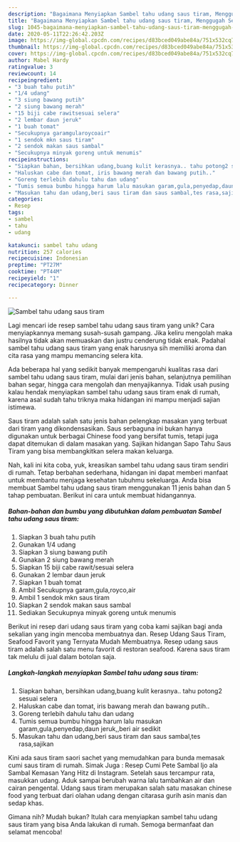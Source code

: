 ```yaml
---
description: "Bagaimana Menyiapkan Sambel tahu udang saus tiram, Menggugah Selera"
title: "Bagaimana Menyiapkan Sambel tahu udang saus tiram, Menggugah Selera"
slug: 1045-bagaimana-menyiapkan-sambel-tahu-udang-saus-tiram-menggugah-selera
date: 2020-05-11T22:26:42.203Z
image: https://img-global.cpcdn.com/recipes/d83bced049abe84a/751x532cq70/sambel-tahu-udang-saus-tiram-foto-resep-utama.jpg
thumbnail: https://img-global.cpcdn.com/recipes/d83bced049abe84a/751x532cq70/sambel-tahu-udang-saus-tiram-foto-resep-utama.jpg
cover: https://img-global.cpcdn.com/recipes/d83bced049abe84a/751x532cq70/sambel-tahu-udang-saus-tiram-foto-resep-utama.jpg
author: Mabel Hardy
ratingvalue: 3
reviewcount: 14
recipeingredient:
- "3 buah tahu putih"
- "1/4 udang"
- "3 siung bawang putih"
- "2 siung bawang merah"
- "15 biji cabe rawitsesuai selera"
- "2 lembar daun jeruk"
- "1 buah tomat"
- "Secukupnya garamgularoycoair"
- "1 sendok mkn saus tiram"
- "2 sendok makan saus sambal"
- "Secukupnya minyak goreng untuk menumis"
recipeinstructions:
- "Siapkan bahan, bersihkan udang,buang kulit kerasnya.. tahu potong2 sesuai selera"
- "Haluskan cabe dan tomat, iris bawang merah dan bawang putih.."
- "Goreng terlebih dahulu tahu dan udang"
- "Tumis semua bumbu hingga harum lalu masukan garam,gula,penyedap,daun jeruk,,beri air sedikit"
- "Masukan tahu dan udang,beri saus tiram dan saus sambal,tes rasa,sajikan"
categories:
- Resep
tags:
- sambel
- tahu
- udang

katakunci: sambel tahu udang 
nutrition: 257 calories
recipecuisine: Indonesian
preptime: "PT27M"
cooktime: "PT44M"
recipeyield: "1"
recipecategory: Dinner

---
```



![Sambel tahu udang saus tiram](https://img-global.cpcdn.com/recipes/d83bced049abe84a/751x532cq70/sambel-tahu-udang-saus-tiram-foto-resep-utama.jpg)

Lagi mencari ide resep sambel tahu udang saus tiram yang unik? Cara menyiapkannya memang susah-susah gampang. Jika keliru mengolah maka hasilnya tidak akan memuaskan dan justru cenderung tidak enak. Padahal sambel tahu udang saus tiram yang enak harusnya sih memiliki aroma dan cita rasa yang mampu memancing selera kita.

Ada beberapa hal yang sedikit banyak mempengaruhi kualitas rasa dari sambel tahu udang saus tiram, mulai dari jenis bahan, selanjutnya pemilihan bahan segar, hingga cara mengolah dan menyajikannya. Tidak usah pusing kalau hendak menyiapkan sambel tahu udang saus tiram enak di rumah, karena asal sudah tahu triknya maka hidangan ini mampu menjadi sajian istimewa.

Saus tiram adalah salah satu jenis bahan pelengkap masakan yang terbuat dari tiram yang dikondensasikan. Saus serbaguna ini bukan hanya digunakan untuk berbagai Chinese food yang bersifat tumis, tetapi juga dapat ditemukan di dalam masakan yang. Sajikan hidangan Sapo Tahu Saus Tiram yang bisa membangkitkan selera makan keluarga.


Nah, kali ini kita coba, yuk, kreasikan sambel tahu udang saus tiram sendiri di rumah. Tetap berbahan sederhana, hidangan ini dapat memberi manfaat untuk membantu menjaga kesehatan tubuhmu sekeluarga. Anda bisa membuat Sambel tahu udang saus tiram menggunakan 11 jenis bahan dan 5 tahap pembuatan. Berikut ini cara untuk membuat hidangannya.

<!--inarticleads1-->

##### Bahan-bahan dan bumbu yang dibutuhkan dalam pembuatan Sambel tahu udang saus tiram:

1. Siapkan 3 buah tahu putih
1. Gunakan 1/4 udang
1. Siapkan 3 siung bawang putih
1. Gunakan 2 siung bawang merah
1. Siapkan 15 biji cabe rawit/sesuai selera
1. Gunakan 2 lembar daun jeruk
1. Siapkan 1 buah tomat
1. Ambil Secukupnya garam,gula,royco,air
1. Ambil 1 sendok mkn saus tiram
1. Siapkan 2 sendok makan saus sambal
1. Sediakan Secukupnya minyak goreng untuk menumis


Berikut ini resep dari udang saus tiram yang coba kami sajikan bagi anda sekalian yang ingin mencoba membuatnya dan. Resep Udang Saus Tiram, Seafood Favorit yang Ternyata Mudah Membuatnya. Resep udang saus tiram adalah salah satu menu favorit di restoran seafood. Karena saus tiram tak melulu di jual dalam botolan saja. 

<!--inarticleads2-->

##### Langkah-langkah menyiapkan Sambel tahu udang saus tiram:

1. Siapkan bahan, bersihkan udang,buang kulit kerasnya.. tahu potong2 sesuai selera
1. Haluskan cabe dan tomat, iris bawang merah dan bawang putih..
1. Goreng terlebih dahulu tahu dan udang
1. Tumis semua bumbu hingga harum lalu masukan garam,gula,penyedap,daun jeruk,,beri air sedikit
1. Masukan tahu dan udang,beri saus tiram dan saus sambal,tes rasa,sajikan


Kini ada saus tiram saori sachet yang memudahkan para bunda memasak cumi saus tiram di rumah. Simak Juga : Resep Cumi Pete Sambal Ijo ala Sambal Kemasan Yang Hitz di Instagram. Setelah saus tercampur rata, masukkan udang. Aduk sampai berubah warna lalu tambahkan air dan cairan pengental. Udang saus tiram merupakan salah satu masakan chinese food yang terbuat dari olahan udang dengan citarasa gurih asin manis dan sedap khas. 

Gimana nih? Mudah bukan? Itulah cara menyiapkan sambel tahu udang saus tiram yang bisa Anda lakukan di rumah. Semoga bermanfaat dan selamat mencoba!
